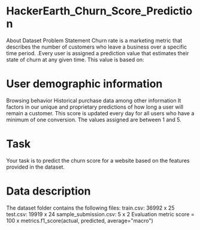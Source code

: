 # HackerEarth_Churn_Score_Prediction
About Dataset Problem Statement Churn rate is a marketing metric that describes the number of customers who leave a business over a specific time period. .Every user is assigned a prediction value that estimates their state of churn at any given time. This value is based on:  

# User demographic information  
Browsing behavior Historical purchase data among other information It factors in our unique and proprietary predictions of how long a user will remain a customer. This score is updated every day for all users who have a minimum of one conversion. The values assigned are between 1 and 5.  
# Task  
Your task is to predict the churn score for a website based on the features provided in the dataset.  
# Data description 
The dataset folder contains the following files:  train.csv: 36992 x 25 test.csv: 19919 x 24 sample_submission.csv: 5 x 2  Evaluation metric score = 100 x metrics.f1_score(actual, predicted, average="macro")
